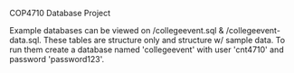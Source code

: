 COP4710 Database Project

Example databases can be viewed on /collegeevent.sql & /collegeevent-data.sql. These tables are structure only and structure w/ sample data. To run them create a database named 'collegeevent' with user 'cnt4710' and password 'password123'. 